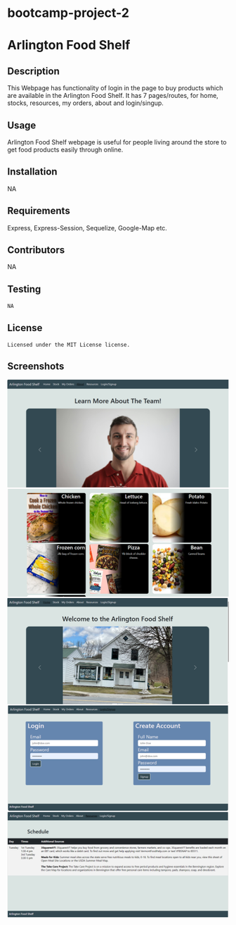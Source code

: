 # bootcamp-project-2

# Arlington Food Shelf

  ## Description
  This Webpage has functionality of login in the page to buy products which are available in the Arlington Food Shelf.  It has 7 pages/routes, for home, stocks, resources, my orders, about and login/singup.

  ## Usage
  Arlington Food Shelf webpage is useful for people living around the store to get food products easily through online. 

  ## Installation
  NA

  ## Requirements
  Express, Express-Session, Sequelize, Google-Map etc.

  ## Contributors
  NA

  ## Testing
  ```
  NA
  ```
  ## License
    Licensed under the MIT License license.

  ## Screenshots
  ![alt text](<Screenshot (280).png>) ![alt text](<Screenshot (276).png>) ![alt text](<Screenshot (277).png>) ![alt text](<Screenshot (278).png>) ![alt text](<Screenshot (279).png>)
